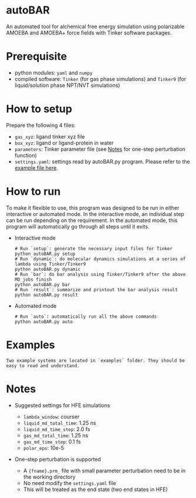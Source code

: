 
# autoBAR

An automated tool for alchemical free energy simulation using polarizable AMOEBA and AMOEBA+ force fields with Tinker software packages.

# Prerequisite
- python modules: `yaml` and `numpy`
- compiled software: `Tinker` (for gas phase simulations) and `Tinker9` (for liquid/solution phase NPT/NVT simulations)

# How to setup 

Prepare the following 4 files:
* `gas_xyz`: ligand tinker xyz file
* `box_xyz`: ligand or ligand-protein in water
* `parameters`: Tinker parameter file (see [Notes](#notes) for one-step perturbation function)
* `settings.yaml`: settings read by autoBAR.py program. Please refer to the [example file here](https://github.com/leucinw/autoBAR/blob/main/dat/settings.yaml).

# How to run 

To make it flexible to use, this program was designed to be run in either interactive or automated mode. 
In the interactive mode, an individual step can be run depending on the requirement. 
In the automated mode, this program will automatically go through all steps until it exits.

* Interactive mode
  ```shell
  # Run `setup`: generate the necessary input files for Tinker
  python autoBAR.py setup
  # Run `dynamic`: do molecular dynamics simulations at a series of lambda using Tinker/Tinker9
  python autoBAR.py dynamic
  # Run `bar`: do bar analysis using Tinker/Tinker9 after the above MD jobs finish
  python autoBAR.py bar
  # Run `result`: summarize and printout the bar analysis result
  python autoBAR.py result
  ```
* Automated mode
  ```shell
  # Run `auto`: automatically run all the above commands
  python autoBAR.py auto
  ```

# Examples

	Two example systems are located in `examples` folder. They should be easy to read and understand. 

# Notes

* Suggested settings for HFE simulations
  * `lambda_window`: courser
  * `liquid_md_total_time`: 1.25 ns
  * `liquid_md_time_step`: 2.0 fs
  * `gas_md_total_time`: 1.25 ns
  * `gas_md_time_step`: 0.1 fs
  * `polar_eps`: 10e-5

* One-step perturbation is supported 
  * A `{fname}.prm_` file with small parameter perturbation need to be in the working directory
  * No need modify the `settings.yaml` file
  * This will be treated as the end state (two end states in HFE)

